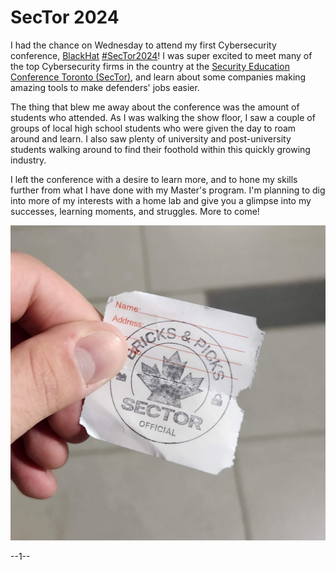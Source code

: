 # SecTor 2024

I had the chance on Wednesday to attend my first Cybersecurity conference, [BlackHat](https://www.linkedin.com/company/black-hat/) [#SecTor2024](https://www.linkedin.com/search/results/all/?keywords=sector2024)! I was super excited to meet many of the top Cybersecurity firms in the country at the [Security Education Conference Toronto (SecTor)](https://www.linkedin.com/groups/941897/), and learn about some companies making amazing tools to make defenders' jobs easier.

The thing that blew me away about the conference was the amount of students who attended. As I was walking the show floor, I saw a couple of groups of local high school students who were given the day to roam around and learn. I also saw plenty of university and post-university students walking around to find their foothold within this quickly growing industry.

I left the conference with a desire to learn more, and to hone my skills further from what I have done with my Master's program. I'm planning to dig into more of my interests with a home lab and give you a glimpse into my successes, learning moments, and struggles. More to come!

![Ticket I got from participating in Lockpicking training at the Bricks and Picks area](<SecTor Bricks & Picks Ticket.jpg>)

--1--

<!--
I had the chance on Wednesday to attend my first Cybersecurity conference, BlackHat #SecTor2024! I was super excited to meet many of the top Cybersecurity firms in the country at the Security Education Conference Toronto (SecTor), and learn about some companies making amazing tools to make defender's jobs easier.

The thing that blew me away about the conference was the amount of students who attended. As I was walking the show floor, I saw a couple of groups of local high school students who were given the day to roam around and learn. I also saw plenty of university and post-university students walking around to find their foothold within this quickly growing industry.

I left the conference with a desire to learn more, and to hone my skills further from what I have done with my Master's program. I'm planning to dig into more of my interests with a home lab and give you a glimpse into my successes, learning moments, and struggles. More to come!

--1--
-->